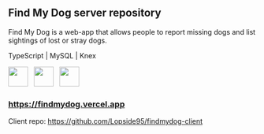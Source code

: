 ## Find My Dog server repository

Find My Dog is a web-app that allows people to report missing dogs and list sightings of lost or stray dogs.

TypeScript | MySQL | Knex

<p>
  <img
      src="https://cdn.jsdelivr.net/gh/devicons/devicon@latest/icons/typescript/typescript-original.svg"
      width="40px"
      height="40px"
    />
  &nbsp;
  <img src="https://cdn.jsdelivr.net/gh/devicons/devicon@latest/icons/mysql/mysql-original.svg" 
      width="40px"
      height="40px"
    /> 
  &nbsp;
  <img src="https://cdn.jsdelivr.net/gh/devicons/devicon@latest/icons/knexjs/knexjs-original.svg" 
     width="40px"
     height="40px"
/>

</p>

### https://findmydog.vercel.app

Client repo: https://github.com/Lopside95/findmydog-client
